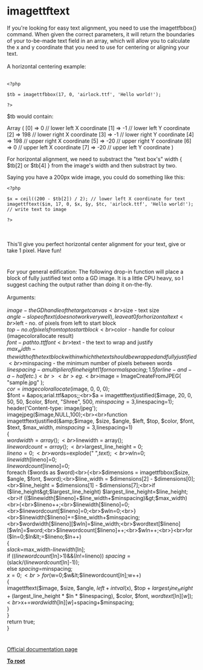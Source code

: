 # imagettftext



If you&apos;re looking for easy text alignment, you need to use the imagettfbbox() command. When given the correct parameters, it will return the boundaries of your to-be-made text field in an array, which will allow you to calculate the x and y coordinate that you need to use for centering or aligning your text.<br><br>A horizontal centering example:<br><br>

```
<?php

$tb = imagettfbbox(17, 0, 'airlock.ttf', 'Hello world!');

?>
```


$tb would contain:

Array
(
    [0] => 0 // lower left X coordinate
    [1] => -1 // lower left Y coordinate
    [2] => 198 // lower right X coordinate
    [3] => -1 // lower right Y coordinate
    [4] => 198 // upper right X coordinate
    [5] => -20 // upper right Y coordinate
    [6] => 0 // upper left X coordinate
    [7] => -20 // upper left Y coordinate
)

For horizontal alignment, we need to substract the "text box's" width { $tb[2] or $tb[4] } from the image's width and then substract by two.

Saying you have a 200px wide image, you could do something like this:



```
<?php

$x = ceil((200 - $tb[2]) / 2); // lower left X coordinate for text
imagettftext($im, 17, 0, $x, $y, $tc, 'airlock.ttf', 'Hello world!'); // write text to image

?>
```
<br><br>This&apos;ll give you perfect horizontal center alignment for your text, give or take 1 pixel. Have fun!  

#

For your general edification: The following drop-in function will place a block of fully justified text onto a GD image. It is a little CPU heavy, so I suggest caching the output rather than doing it on-the-fly. <br><br>Arguments: <br><br>$image - the GD handle of the target canvas <br>$size - text size <br>$angle - slope of text (does not work very well), leave at 0 for horizontal text <br>$left - no. of pixels from left to start block <br>$top - no. of pixels from top to start block <br>$color - handle for colour (imagecolorallocate result) <br>$font - path to .ttf font <br>$text - the text to wrap and justify <br>$max_width - the width of the text block within which the text should be wrapped and fully justified <br>$minspacing - the minimum number of pixels between words <br>$linespacing - a multiplier of line height (1 for normal spacing; 1.5 for line-and-a-half etc.)<br><br>eg.<br>$image = ImageCreateFromJPEG( "sample.jpg" );<br>$cor = imagecolorallocate($image, 0, 0, 0);<br>$font = &apos;arial.ttf&apos;;<br>$a = imagettftextjustified($image, 20, 0, 50, 50, $color, $font, "Shree", 500, $minspacing=3,$linespacing=1);<br>header(&apos;Content-type: image/jpeg&apos;);<br>imagejpeg($image,NULL,100);<br><br>function imagettftextjustified(&amp;$image, $size, $angle, $left, $top, $color, $font, $text, $max_width, $minspacing=3,$linespacing=1)<br>{<br>$wordwidth = array();<br>$linewidth = array();<br>$linewordcount = array();<br>$largest_line_height = 0;<br>$lineno=0;<br>$words=explode(" ",$text);<br>$wln=0;<br>$linewidth[$lineno]=0;<br>$linewordcount[$lineno]=0;<br>foreach ($words as $word)<br>{<br>$dimensions = imagettfbbox($size, $angle, $font, $word);<br>$line_width = $dimensions[2] - $dimensions[0];<br>$line_height = $dimensions[1] - $dimensions[7];<br>if ($line_height&gt;$largest_line_height) $largest_line_height=$line_height;<br>if (($linewidth[$lineno]+$line_width+$minspacing)&gt;$max_width)<br>{<br>$lineno++;<br>$linewidth[$lineno]=0;<br>$linewordcount[$lineno]=0;<br>$wln=0;<br>}<br>$linewidth[$lineno]+=$line_width+$minspacing;<br>$wordwidth[$lineno][$wln]=$line_width;<br>$wordtext[$lineno][$wln]=$word;<br>$linewordcount[$lineno]++;<br>$wln++;<br>}<br>for ($ln=0;$ln&lt;=$lineno;$ln++)<br>{<br>$slack=$max_width-$linewidth[$ln];<br>if (($linewordcount[$ln]&gt;1)&amp;&amp;($ln!=$lineno)) $spacing=($slack/($linewordcount[$ln]-1));<br>else $spacing=$minspacing;<br>$x=0;<br>for ($w=0;$w&lt;$linewordcount[$ln];$w++)<br>{<br>imagettftext($image, $size, $angle, $left + intval($x), $top + $largest_line_height + ($largest_line_height * $ln * $linespacing), $color, $font, $wordtext[$ln][$w]);<br>$x+=$wordwidth[$ln][$w]+$spacing+$minspacing;<br>}<br>}<br>return true;<br>}  

#

[Official documentation page](https://www.php.net/manual/en/function.imagettftext.php)

**[To root](/README.md)**